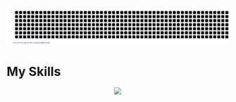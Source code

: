 ![gitartwork](gitartwork.svg)


# My Skills
<p align="center">
  <a href="https://skillicons.dev">
    <img src="https://skillicons.dev/icons?i=git,html,js,java,cpp,css,bootstrap" />
  </a>
</p>
